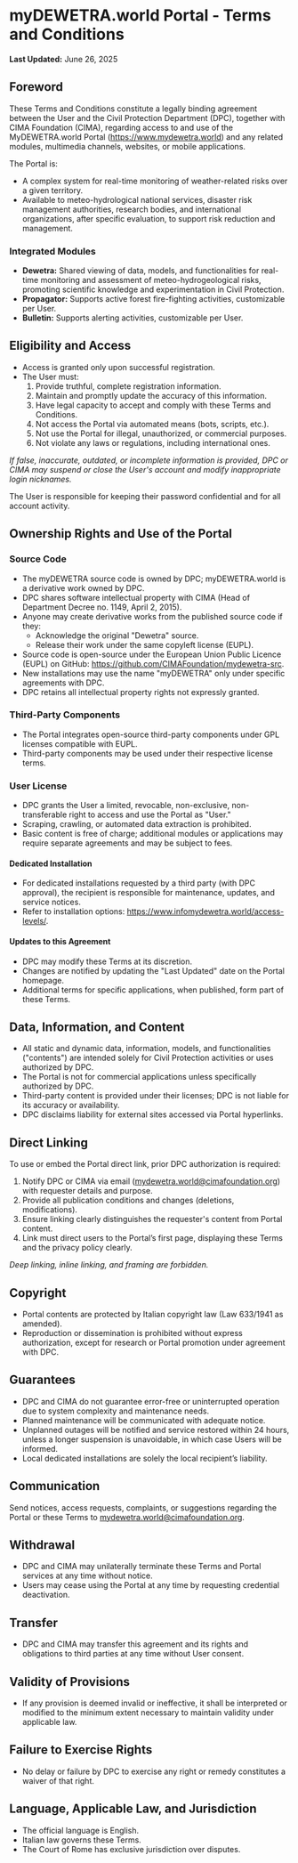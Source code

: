 # myDEWETRA.world Portal - Terms and Conditions

**Last Updated:** June 26, 2025

## Foreword
These Terms and Conditions constitute a legally binding agreement between the User and the Civil Protection Department (DPC), together with CIMA Foundation (CIMA), regarding access to and use of the MyDEWETRA.world Portal (https://www.mydewetra.world) and any related modules, multimedia channels, websites, or mobile applications.

The Portal is:
- A complex system for real-time monitoring of weather-related risks over a given territory.
- Available to meteo-hydrological national services, disaster risk management authorities, research bodies, and international organizations, after specific evaluation, to support risk reduction and management.

### Integrated Modules
- **Dewetra:** Shared viewing of data, models, and functionalities for real-time monitoring and assessment of meteo-hydrogeological risks, promoting scientific knowledge and experimentation in Civil Protection.
- **Propagator:** Supports active forest fire-fighting activities, customizable per User.
- **Bulletin:** Supports alerting activities, customizable per User.

## Eligibility and Access
- Access is granted only upon successful registration.
- The User must:
  1. Provide truthful, complete registration information.
  2. Maintain and promptly update the accuracy of this information.
  3. Have legal capacity to accept and comply with these Terms and Conditions.
  4. Not access the Portal via automated means (bots, scripts, etc.).
  5. Not use the Portal for illegal, unauthorized, or commercial purposes.
  6. Not violate any laws or regulations, including international ones.

*If false, inaccurate, outdated, or incomplete information is provided, DPC or CIMA may suspend or close the User's account and modify inappropriate login nicknames.*

The User is responsible for keeping their password confidential and for all account activity.

## Ownership Rights and Use of the Portal

### Source Code
- The myDEWETRA source code is owned by DPC; myDEWETRA.world is a derivative work owned by DPC.
- DPC shares software intellectual property with CIMA (Head of Department Decree no. 1149, April 2, 2015).
- Anyone may create derivative works from the published source code if they:
  - Acknowledge the original "Dewetra" source.
  - Release their work under the same copyleft license (EUPL).
- Source code is open-source under the European Union Public Licence (EUPL) on GitHub: https://github.com/CIMAFoundation/mydewetra-src.
- New installations may use the name "myDEWETRA" only under specific agreements with DPC.
- DPC retains all intellectual property rights not expressly granted.

### Third-Party Components
- The Portal integrates open-source third-party components under GPL licenses compatible with EUPL.
- Third-party components may be used under their respective license terms.

### User License
- DPC grants the User a limited, revocable, non-exclusive, non-transferable right to access and use the Portal as "User."
- Scraping, crawling, or automated data extraction is prohibited.
- Basic content is free of charge; additional modules or applications may require separate agreements and may be subject to fees.

#### Dedicated Installation
- For dedicated installations requested by a third party (with DPC approval), the recipient is responsible for maintenance, updates, and service notices.
- Refer to installation options: https://www.infomydewetra.world/access-levels/.

#### Updates to this Agreement
- DPC may modify these Terms at its discretion.
- Changes are notified by updating the "Last Updated" date on the Portal homepage.
- Additional terms for specific applications, when published, form part of these Terms.

## Data, Information, and Content
- All static and dynamic data, information, models, and functionalities ("contents") are intended solely for Civil Protection activities or uses authorized by DPC.
- The Portal is not for commercial applications unless specifically authorized by DPC.
- Third-party content is provided under their licenses; DPC is not liable for its accuracy or availability.
- DPC disclaims liability for external sites accessed via Portal hyperlinks.

## Direct Linking
To use or embed the Portal direct link, prior DPC authorization is required:
1. Notify DPC or CIMA via email (mydewetra.world@cimafoundation.org) with requester details and purpose.
2. Provide all publication conditions and changes (deletions, modifications).
3. Ensure linking clearly distinguishes the requester's content from Portal content.
4. Link must direct users to the Portal’s first page, displaying these Terms and the privacy policy clearly.

*Deep linking, inline linking, and framing are forbidden.*

## Copyright
- Portal contents are protected by Italian copyright law (Law 633/1941 as amended).
- Reproduction or dissemination is prohibited without express authorization, except for research or Portal promotion under agreement with DPC.

## Guarantees
- DPC and CIMA do not guarantee error-free or uninterrupted operation due to system complexity and maintenance needs.
- Planned maintenance will be communicated with adequate notice.
- Unplanned outages will be notified and service restored within 24 hours, unless a longer suspension is unavoidable, in which case Users will be informed.
- Local dedicated installations are solely the local recipient’s liability.

## Communication
Send notices, access requests, complaints, or suggestions regarding the Portal or these Terms to mydewetra.world@cimafoundation.org.

## Withdrawal
- DPC and CIMA may unilaterally terminate these Terms and Portal services at any time without notice.
- Users may cease using the Portal at any time by requesting credential deactivation.

## Transfer
- DPC and CIMA may transfer this agreement and its rights and obligations to third parties at any time without User consent.

## Validity of Provisions
- If any provision is deemed invalid or ineffective, it shall be interpreted or modified to the minimum extent necessary to maintain validity under applicable law.

## Failure to Exercise Rights
- No delay or failure by DPC to exercise any right or remedy constitutes a waiver of that right.

## Language, Applicable Law, and Jurisdiction
- The official language is English.
- Italian law governs these Terms.
- The Court of Rome has exclusive jurisdiction over disputes.
